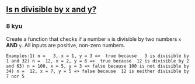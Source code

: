 <h2><a href=https://www.codewars.com/kata/5545f109004975ea66000086/train/csharp target="_blank">Is n divisible by x and y?</a></h2><h3>8 kyu</h3><p>Create a function that checks if a number <code>n</code> is divisible by two numbers <code>x</code> <strong>AND</strong> <code>y</code>. All inputs are positive, non-zero numbers.</p><pre><code class="language-text">Examples:1) n =   3, x = 1, y = 3 =&gt;  true because   3 is divisible by 1 and 32) n =  12, x = 2, y = 6 =&gt;  true because  12 is divisible by 2 and 63) n = 100, x = 5, y = 3 =&gt; false because 100 is not divisible by 34) n =  12, x = 7, y = 5 =&gt; false because  12 is neither divisible by 7 nor 5</code></pre>